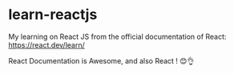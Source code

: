 # learn-reactjs
My learning on React JS from the official documentation of React:
https://react.dev/learn/

React Documentation is Awesome, and also React ! 😊👌
